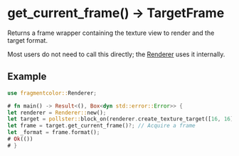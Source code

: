 # get_current_frame() -> TargetFrame

Returns a frame wrapper containing the texture view to render and the target format.

Most users do not need to call this directly; the [Renderer](https://fragmentcolor.org/docs/api/renderer) uses it internally.

## Example

```rust
use fragmentcolor::Renderer;

# fn main() -> Result<(), Box<dyn std::error::Error>> {
let renderer = Renderer::new();
let target = pollster::block_on(renderer.create_texture_target([16, 16]))?;
let frame = target.get_current_frame()?; // Acquire a frame
let _format = frame.format();
# Ok(())
# }
```
